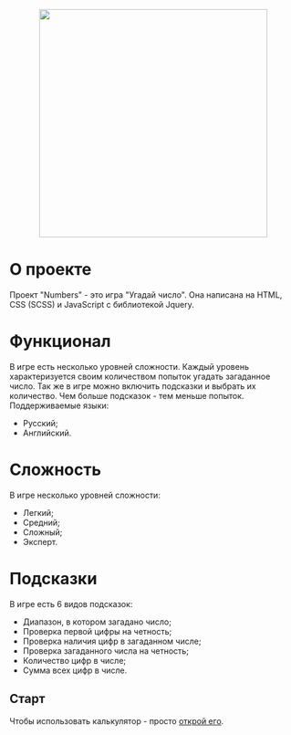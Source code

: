 <p align="center"><img src="https://psv4.userapi.com/c856228/u18686155/docs/d15/558c5eda999d/Numbers.png?extra=DcIomV29f7Of7H5a2bDFkARRv6QgdJtHFclKpnhxl_ZgtdH6nSTLrSs4YNK6LEX8PX09DYtVNK_54sR8D89phH2mtc49U1lRVDc9u01CoYKSkf_6ZjgcesTiOv2y3BeweCss_n0H0NSosyVPZAJ0hsY" width="400"></p>

# О проекте
Проект "Numbers" - это игра "Угадай число". Она написана на HTML, CSS (SCSS) и JavaScript с библиотекой Jquery. 

# Функционал
В игре есть несколько уровней сложности. Каждый уровень характеризуется своим количеством попыток угадать загаданное число. Так же в игре можно включить подсказки и выбрать их количество. Чем больше подсказок - тем меньше попыток.
Поддерживаемые языки:
- Русский;
- Английский.

# Сложность
В игре несколько уровней сложности:
- Легкий; 
- Средний; 
- Сложный;
- Эксперт. 

# Подсказки
В игре есть 6 видов подсказок:
- Диапазон, в котором загадано число;
- Проверка первой цифры на четность;
- Проверка наличия цифр в загаданном числе;
- Проверка загаданного числа на четность;
- Количество цифр в числе;
- Сумма всех цифр в числе.

## Старт
Чтобы использовать калькулятор - просто [открой его](https://chaplingleb.github.io/NUMBERS/).
